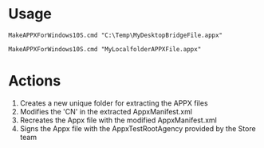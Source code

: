 # Usage
`MakeAPPXForWindows10S.cmd "C:\Temp\MyDesktopBridgeFile.appx"`

`MakeAPPXForWindows10S.cmd "MyLocalfolderAPPXFile.appx"`

# Actions
1. Creates a new unique folder for extracting the APPX files
2. Modifies the 'CN' in the extracted AppxManifest.xml
3. Recreates the Appx file with the modified AppxManifest.xml
4. Signs the Appx file with the AppxTestRootAgency provided by the Store team
